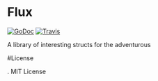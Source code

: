 # Flux

[![GoDoc](http://img.shields.io/badge/go-documentation-blue.svg?style=flat-square)](http://godoc.org/github.com/influx6/flux)
[![Travis](https://travis-ci.org/influx6/flux.svg?branch=master)](https://travis-ci.org/influx6/flux)

A library of interesting structs for the adventurous



#License

   . MIT License
